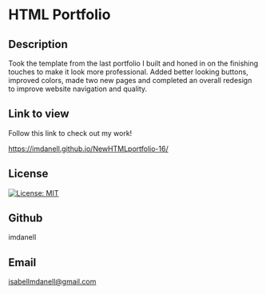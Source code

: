 # HTML Portfolio

## Description
Took the template from the last portfolio I built and honed in on the finishing touches to make it look more professional. Added better looking buttons, improved colors, made two new pages and completed an overall redesign to improve website navigation and quality.

## Link to view

Follow this link to check out my work!   

https://imdanell.github.io/NewHTMLportfolio-16/


## License
[![License: MIT](https://img.shields.io/badge/License-MIT-yellow.svg)](https://opensource.org/licenses/MIT)

## Github
imdanell

## Email
isabellmdanell@gmail.com

